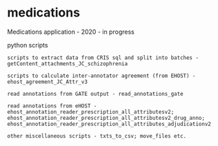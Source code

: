 # medications
Medications application - 2020 - in progress

python scripts

    scripts to extract data from CRIS sql and split into batches - getContent_attachments_JC_schizophrenia
    
    scripts to calculate inter-annotator agreement (from EHOST) - ehost_agreement_JC_Attr_v3
    
    read annotations from GATE output - read_annotations_gate
    
    read annotations from eHOST - ehost_annotation_reader_prescription_all_attributesv2; ehost_annotation_reader_prescription_all_attributesv2_drug_anno; ehost_annotation_reader_prescription_all_attributes_adjudicationv2
    
    other miscellaneous scripts - txts_to_csv; move_files etc.
